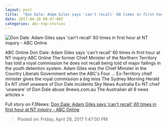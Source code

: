 ```yaml
---
layout: post
title:  "Don Dale: Adam Giles says 'can't recall' 60 times in first hour at NT inquiry - ABC Online"
date: 2017-04-28 08:47:00Z
categories: abc-top-stories
---
```


![Don Dale: Adam Giles says 'can't recall' 60 times in first hour at NT inquiry - ABC Online](http://www.abc.net.au/news/image/8479626-1x1-700x700.jpg)

ABC Online Don Dale: Adam Giles says 'can't recall' 60 times in first hour at NT inquiry ABC Online The former Chief Minister of the Northern Territory has told a royal commission he does not recall being told of major failings in the youth detention system. Adam Giles was the Chief Minister in the Country Liberals Government when the ABC's Four ... Ex-Territory chief minister gives the royal commission a big miss The Sydney Morning Herald Ex NT chief unaware of Don Dale incidents Sky News Australia Ex-NT chief 'unaware' of Don Dale abuse 9news.com.au The Australian all 9 news articles »


Full story on F3News: [Don Dale: Adam Giles says 'can't recall' 60 times in first hour at NT inquiry - ABC Online](http://www.f3nws.com/n/3eYjnB)

> Posted on: Friday, April 28, 2017 1:47:00 PM
